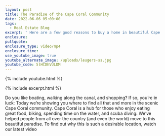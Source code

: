```yaml
---
layout: post
title: The Paradise of the Cape Coral Community
date: 2022-06-06 05:00:00
tags:
  - Real Estate Blog
excerpt: ' Here are a few good reasons to buy a home in beautiful Cape Coral.'
enclosure:
pullquote:
enclosure_type: video/mp4
enclosure_time:
use_youtube_image: true
youtube_alternate_image: /uploads/leugers-ss.jpg
youtube_code: 5lHCDhVULDM
---
```

{% include youtube.html %}

{% include excerpt.html %}

Do you like boating, walking along the canal, and shopping? If so, you’re in luck: Today we’re showing you where to find all that and more in the scenic Cape Coral community. Cape Coral is a hub for those who enjoy eating great food, biking, spending time on the water, and scuba diving. We’ve helped people from all over the country (and even the world) move to this beautiful paradise. To find out why this is such a desirable location, watch our latest video
